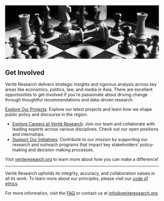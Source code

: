 ![Open Source at Verité Research](https://github.com/Verite-Research-Sri-Lanka/.github/blob/5f2c3b59cca29d25c4ff150486a2e27b6d674a36/images/open-at-veriteresearch.jpg)

## Get Involved

Verité Research delivers strategic insights and rigorous analysis across key areas like economics, politics, law, and media in Asia. There are excellent opportunities to get involved if you're passionate about driving change through thoughtful recommendations and data-driven research.

[Explore Our Projects](https://www.veriteresearch.org/research/): Explore our latest projects and learn how we shape public policy and discourse in the region.
- [Explore Careers at Verité Research](https://www.veriteresearch.org/careers/): Join our team and collaborate with leading experts across various disciplines. Check out our open positions and internships.
- [Support Our Initiatives](https://www.veriteresearch.org/donate/): Contribute to our mission by supporting our research and outreach programs that impact key stakeholders' policy-making and decision-making processes.

Visit [veriteresearch.org](https://www.veriteresearch.org) to learn more about how you can make a difference!

---

Verité Research upholds its integrity, accuracy, and collaboration values in all its work. To learn more about our principles, please visit our [code of ethics](https://www.veriteresearch.org/about-us/).

For more information, visit the [FAQ](https://www.veriteresearch.org/about-us/) or contact us at [info@veriteresearch.org](mailto:info@veriteresearch.org).
